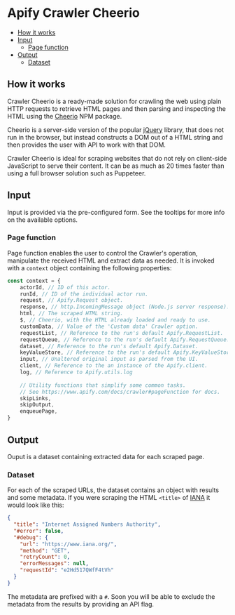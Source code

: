 # Apify Crawler Cheerio

<!-- toc -->

- [How it works](#how-it-works)
- [Input](#input)
  * [Page function](#page-function)
- [Output](#output)
  * [Dataset](#dataset)

<!-- tocstop -->

## How it works

Crawler Cheerio is a ready-made solution for crawling the web using plain HTTP requests to retrieve HTML pages
and then parsing and inspecting the HTML using the [Cheerio](https://www.npmjs.com/package/cheerio) NPM package.

Cheerio is a server-side version of the popular [jQuery](https://jquery.com) library, that does not run in the
browser, but instead constructs a DOM out of a HTML string and then provides the user with API to work with that
DOM.

Crawler Cheerio is ideal for scraping websites that do not rely on client-side JavaScript to serve their content.
It can be as much as 20 times faster than using a full browser solution such as Puppeteer.

## Input
Input is provided via the pre-configured form. See the tooltips for more info on the available options.

### Page function
Page function enables the user to control the Crawler's operation, manipulate the received HTML
and extract data as needed. It is invoked with a `context` object containing the following properties:

```js
const context = {
    actorId, // ID of this actor.
    runId, // ID of the individual actor run.
    request, // Apify.Request object.
    response, // http.IncomingMessage object (Node.js server response).
    html, // The scraped HTML string.
    $, // Cheerio, with the HTML already loaded and ready to use.
    customData, // Value of the 'Custom data' Crawler option.
    requestList, // Reference to the run's default Apify.RequestList.
    requestQueue, // Reference to the run's default Apify.RequestQueue.
    dataset, // Reference to the run's default Apify.Dataset.
    keyValueStore, // Reference to the run's default Apify.KeyValueStore.
    input, // Unaltered original input as parsed from the UI.
    client, // Reference to the an instance of the Apify.client.
    log, // Reference to Apify.utils.log
    
    // Utility functions that simplify some common tasks.
    // See https://www.apify.com/docs/crawler#pageFunction for docs.
    skipLinks,
    skipOutput,
    enqueuePage,
}
```

## Output

Ouput is a dataset containing extracted data for each scraped page.

### Dataset
For each of the scraped URLs, the dataset contains an object with results and some metadata.
If you were scraping the HTML `<title>` of [IANA](https://www.iana.org/) it would look like this:

```json
{
  "title": "Internet Assigned Numbers Authority",
  "#error": false,
  "#debug": {
    "url": "https://www.iana.org/",
    "method": "GET",
    "retryCount": 0,
    "errorMessages": null,
    "requestId": "e2Hd517QWfF4tVh"
  }
}
```

The metadata are prefixed with a `#`. Soon you will be able to exclude the metadata
from the results by providing an API flag.
